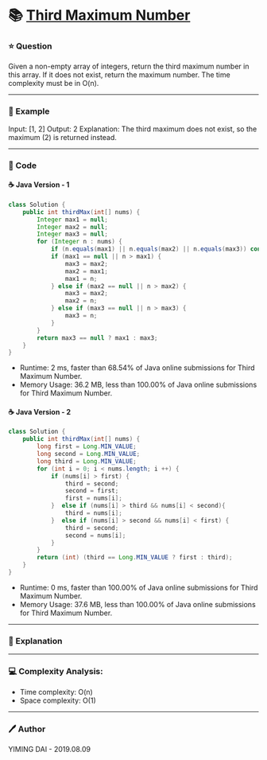 # :books: [Third Maximum Number](https://leetcode.com/problems/third-maximum-number/)

### :star: Question

Given a non-empty array of integers, return the third maximum number in this array. If it does not exist, return the maximum number. The time complexity must be in O(n).

--- 

### :car: Example

Input: [1, 2]
Output: 2
Explanation: The third maximum does not exist, so the maximum (2) is returned instead.

---

### :hammer: Code

#### :coffee: Java Version - 1

```java
class Solution {
    public int thirdMax(int[] nums) {
        Integer max1 = null;
        Integer max2 = null;
        Integer max3 = null;
        for (Integer n : nums) {
            if (n.equals(max1) || n.equals(max2) || n.equals(max3)) continue;
            if (max1 == null || n > max1) {
                max3 = max2;
                max2 = max1;
                max1 = n;
            } else if (max2 == null || n > max2) {
                max3 = max2;
                max2 = n;
            } else if (max3 == null || n > max3) {
                max3 = n;
            }
        }
        return max3 == null ? max1 : max3;
    }
}
```

- Runtime: 2 ms, faster than 68.54% of Java online submissions for Third Maximum Number.
- Memory Usage: 36.2 MB, less than 100.00% of Java online submissions for Third Maximum Number.

#### :coffee: Java Version - 2

```java
class Solution {
    public int thirdMax(int[] nums) {
        long first = Long.MIN_VALUE;
        long second = Long.MIN_VALUE;
        long third = Long.MIN_VALUE;
        for (int i = 0; i < nums.length; i ++) {
            if (nums[i] > first) {
                third = second;
                second = first;
                first = nums[i];
            }  else if (nums[i] > third && nums[i] < second){
                third = nums[i];
            }  else if (nums[i] > second && nums[i] < first) {
                third = second;
                second = nums[i];
            }
        }
        return (int) (third == Long.MIN_VALUE ? first : third);
    }
}
```

- Runtime: 0 ms, faster than 100.00% of Java online submissions for Third Maximum Number.
- Memory Usage: 37.6 MB, less than 100.00% of Java online submissions for Third Maximum Number.

---

### :pencil: Explanation



---

### :computer: Complexity Analysis:

- Time complexity: O(n)
- Space complexity: O(1)

---

### :pen: Author

YIMING DAI - 2019.08.09
